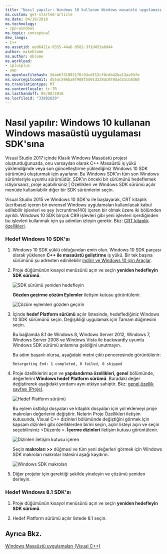 ```yaml
---
title: "Nasıl yapılır: Windows 10 kullanan Windows masaüstü uygulaması SDK'da | Microsoft Docs"
ms.custom: get-started-article
ms.date: 04/19/2018
ms.technology:
- cpp-windows
ms.topic: conceptual
dev_langs:
- C++
ms.assetid: eed6421e-9355-44a6-9582-3f1d453a6d44
author: mikeblome
ms.author: mblome
ms.workload:
- cplusplus
- uwp
ms.openlocfilehash: 2dae6f31082176c94cdf12cf0cdb42ba13aa93fe
ms.sourcegitcommit: d55ac596ba8f908f5d91d228dc070dad31cb8360
ms.translationtype: MT
ms.contentlocale: tr-TR
ms.lasthandoff: 05/08/2018
ms.locfileid: "33882830"
---
```

# <a name="how-to-use-the-windows-10-sdk-in-a-windows-desktop-application"></a>Nasıl yapılır: Windows 10 kullanan Windows masaüstü uygulaması SDK'sına
Visual Studio 2017 içinde Klasik Windows Masaüstü projesi oluşturduğunuzda, onu varsayılan olarak C++ Masaüstü iş yükü yüklendiğinde veya son güncelleştirme yüklediğiniz Windows 10 SDK sürümünü oluşturmak için ayarlanır. Bu Windows SDK'ın tüm son Windows sürümleriyle uyumlu sürümüdür. SDK'ın önceki bir sürümünü hedeflemek istiyorsanız, proje açabilirsiniz | Özellikleri ve Windows SDK sürümü açılır menüde kullanılabilir diğer bir SDK sürümlerini seçin.  
  
 Visual Studio 2015 ve Windows 10 SDK'sı ile başlayarak, CRT kitaplık (ucrtbase) içeren bir evrensel Windows uygulamaları kullanılacak kabul edilebilir işlevleri ve şey (vcruntime140) içeren bir olmak üzere iki bölümden ayrıldı. Windows 10 SDK birçok C99 işlevleri gibi yeni işlevleri içerdiğinden bu işlevleri kullanmak için şu adımları izleyin gerekir. Bkz: [CRT kitaplık özellikleri](../c-runtime-library/crt-library-features.md).  
  
### <a name="to-target-the-windows-10-sdk"></a>Hedef Windows 10 SDK'sı  
  
1.  Windows 10 SDK yüklü olduğundan emin olun. Windows 10 SDK parçası olarak yüklenen **C++ ile masaüstü geliştirme** iş yükü. Bir tek başına sürümünü şu adresten edinilebilir [indirir ve Windows 10 için Araçlar](https://developer.microsoft.com/windows/downloads).

  
2.  Proje düğümünün kısayol menüsünü açın ve seçin **yeniden hedefleyin SDK sürümü**.  
  
     ![SDK sürümü yeniden hedefleyin](../windows/media/retargetingwindowssdk1.PNG "RetargetingWindowsSDK1")  
  
     **Gözden geçirme çözüm Eylemler** iletişim kutusu görüntülenir.  
  
     ![Çözüm eylemleri gözden geçirin](../windows/media/retargetingwindowssdk2.PNG "RetargetingWindowsSDK2")  
  
3.  İçinde **hedef Platform sürümü** açılır listesinde, hedeflediğiniz Windows 10 SDK sürümünü seçin. Değişikliği uygulamak için Tamam düğmesini seçin.  
  
     Bu bağlamda 8.1 de Windows 8, Windows Server 2012, Windows 7, Windows Server 2008 ve Windows Vista ile backwardly uyumlu Windows SDK sürümü anlamına geldiğini unutmayın.  
  
     Bu adım başarılı olursa, aşağıdaki metni çıktı penceresinde görüntülenir:  
  
     `Retargeting End: 1 completed, 0 failed, 0 skipped`  
  
4.  Proje özelliklerini açın ve **yapılandırma özellikleri, genel** bölümünde, değerlerini **Windows hedef Platform sürümü**. Buradaki değer değiştirerek aşağıdaki yordamı aynı etkiye sahiptir. Bkz: [genel özellik sayfası (Proje)](../ide/general-property-page-project.md).  
  
     ![Hedef Platform sürümü](../windows/media/retargetingwindowssdk3.PNG "RetargetingWindowsSDK3")  
  
     Bu eylem üstbilgi dosyaları ve kitaplık dosyaları için yol eklemeyi proje makroları değerlerini değiştirir. Nelerin Proje Özellikleri iletişim kutusunda, Visual C++ dizinleri bölümünde değiştiğini görmek için kapsam dizinleri gibi özelliklerden birini seçin, açılır listeyi açın ve seçin seçebilirsiniz \<Düzenle >. **İçerme dizinleri** iletişim kutusu görüntülenir.  
  
     ![Dizinleri iletişim kutusu içeren](../windows/media/retargetingwindowssdk4.PNG "RetargetingWindowsSDK4")  
  
     Seçin **makroları >>** düğmesi ve tüm yeni değerleri görmek için Windows SDK makroları makrolar listesini aşağı kaydırın.  
  
     ![Windows SDK makroları](../windows/media/retargetingwindowssdk5.PNG "RetargetingWindowsSDK5")  
  
5.  Diğer projeler için gerektiği şekilde yineleyin ve çözümü yeniden derleyin.  
  
### <a name="to-target-the-windows-81-sdk"></a>Hedef Windows 8.1 SDK'sı  
  
1.  Proje düğümünün kısayol menüsünü açın ve seçin **yeniden hedefleyin SDK sürümü**.  
  
2.  Hedef Platform sürümü açılır listede 8.1 seçin.  
  
## <a name="see-also"></a>Ayrıca Bkz.  
 [Windows Masaüstü uygulamaları (Visual C++)](../windows/how-to-use-the-windows-10-sdk-in-a-windows-desktop-application.md)
